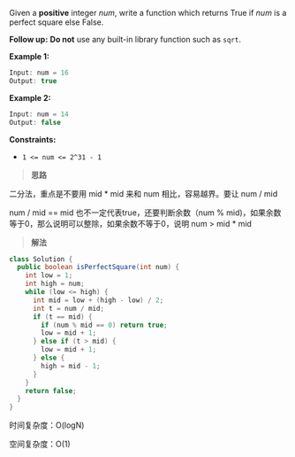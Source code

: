 Given a **positive** integer *num*, write a function which returns True if *num* is a perfect square else False.

**Follow up:** **Do not** use any built-in library function such as `sqrt`.

**Example 1:**

```java
Input: num = 16
Output: true
```

**Example 2:**

```java
Input: num = 14
Output: false
```

**Constraints:**

- `1 <= num <= 2^31 - 1`

> **思路**

二分法，重点是不要用 mid * mid 来和 num 相比，容易越界。要让 num / mid

num / mid == mid 也不一定代表true，还要判断余数（num % mid)，如果余数等于0，那么说明可以整除，如果余数不等于0，说明 num > mid * mid

> **解法**

```java
class Solution {
  public boolean isPerfectSquare(int num) {
    int low = 1;
    int high = num;
    while (low <= high) {
      int mid = low + (high - low) / 2;
      int t = num / mid;
      if (t == mid) {
        if (num % mid == 0) return true;
        low = mid + 1;
      } else if (t > mid) {
        low = mid + 1;
      } else {
        high = mid - 1;
      }
    }
    return false;
  }
}
```

时间复杂度：O(logN)

空间复杂度：O(1)